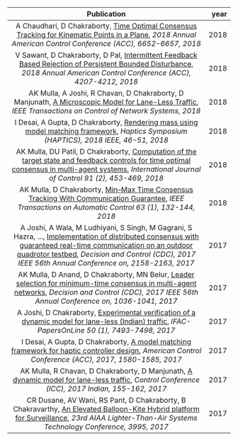 |Publication | year
|:-------------:|------:|
|A Chaudhari, D Chakraborty, [Time Optimal Consensus Tracking for Kinematic Points in a Plane](https://scholar.google.co.in/citations?view_op=view_citation&hl=en&oe=ASCII&user=j_oVo0gAAAAJ&sortby=pubdate&citation_for_view=j_oVo0gAAAAJ:3s1wT3WcHBgC), *2018 Annual American Control Conference (ACC), 6652-6657, 2018* |2018|
|V Sawant, D Chakraborty, D Pal, [Intermittent Feedback Based Rejection of Persistent Bounded Disturbance](https://scholar.google.co.in/citations?view_op=view_citation&hl=en&oe=ASCII&user=j_oVo0gAAAAJ&sortby=pubdate&citation_for_view=j_oVo0gAAAAJ:ldfaerwXgEUC), *2018 Annual American Control Conference (ACC), 4207-4212, 2018* |2018|
|AK Mulla, A Joshi, R Chavan, D Chakraborty, D Manjunath, [A Microscopic Model for Lane-Less Traffic](https://scholar.google.co.in/citations?view_op=view_citation&hl=en&oe=ASCII&user=j_oVo0gAAAAJ&sortby=pubdate&citation_for_view=j_oVo0gAAAAJ:2P1L_qKh6hAC), *IEEE Transactions on Control of Network Systems, 2018* |2018|
|I Desai, A Gupta, D Chakraborty, [Rendering mass using model matching framework](https://scholar.google.co.in/citations?view_op=view_citation&hl=en&oe=ASCII&user=j_oVo0gAAAAJ&sortby=pubdate&citation_for_view=j_oVo0gAAAAJ:70eg2SAEIzsC), *Haptics Symposium (HAPTICS), 2018 IEEE, 46-51, 2018* |2018|
|AK Mulla, DU Patil, D Chakraborty, [Computation of the target state and feedback controls for time optimal consensus in multi-agent systems](https://scholar.google.co.in/citations?view_op=view_citation&hl=en&oe=ASCII&user=j_oVo0gAAAAJ&sortby=pubdate&citation_for_view=j_oVo0gAAAAJ:iH-uZ7U-co4C), *International Journal of Control 91 (2), 453-469, 2018* |2018|
|AK Mulla, D Chakraborty, [Min–Max Time Consensus Tracking With Communication Guarantee](https://scholar.google.co.in/citations?view_op=view_citation&hl=en&oe=ASCII&user=j_oVo0gAAAAJ&sortby=pubdate&citation_for_view=j_oVo0gAAAAJ:isC4tDSrTZIC), *IEEE Transactions on Automatic Control 63 (1), 132-144, 2018* |2018|
|A Joshi, A Wala, M Ludhiyani, S Singh, M Gagrani, S Hazra, ..., [Implementation of distributed consensus with guaranteed real-time communication on an outdoor quadrotor testbed](https://scholar.google.co.in/citations?view_op=view_citation&hl=en&oe=ASCII&user=j_oVo0gAAAAJ&sortby=pubdate&citation_for_view=j_oVo0gAAAAJ:BqipwSGYUEgC), *Decision and Control (CDC), 2017 IEEE 56th Annual Conference on, 2158-2163, 2017* |2017|
|AK Mulla, D Anand, D Chakraborty, MN Belur, [Leader selection for minimum-time consensus in multi-agent networks](https://scholar.google.co.in/citations?view_op=view_citation&hl=en&oe=ASCII&user=j_oVo0gAAAAJ&sortby=pubdate&citation_for_view=j_oVo0gAAAAJ:YFjsv_pBGBYC), *Decision and Control (CDC), 2017 IEEE 56th Annual Conference on, 1036-1041, 2017* |2017|
|A Joshi, D Chakraborty, [Experimental verification of a dynamic model for lane-less (Indian) traffic](https://scholar.google.co.in/citations?view_op=view_citation&hl=en&oe=ASCII&user=j_oVo0gAAAAJ&sortby=pubdate&citation_for_view=j_oVo0gAAAAJ:JV2RwH3_ST0C), *IFAC-PapersOnLine 50 (1), 7493-7498, 2017* |2017|
|I Desai, A Gupta, D Chakraborty, [A model matching framework for haptic controller design](https://scholar.google.co.in/citations?view_op=view_citation&hl=en&oe=ASCII&user=j_oVo0gAAAAJ&sortby=pubdate&citation_for_view=j_oVo0gAAAAJ:k_IJM867U9cC), *American Control Conference (ACC), 2017, 1580-1585, 2017* |2017|
|AK Mulla, R Chavan, D Chakraborty, D Manjunath, [A dynamic model for lane-less traffic](https://scholar.google.co.in/citations?view_op=view_citation&hl=en&oe=ASCII&user=j_oVo0gAAAAJ&sortby=pubdate&citation_for_view=j_oVo0gAAAAJ:bEWYMUwI8FkC), *Control Conference (ICC), 2017 Indian, 155-162, 2017* |2017|
|CR Dusane, AV Wani, RS Pant, D Chakraborty, B Chakravarthy, [An Elevated Balloon-Kite Hybrid platform for Surveillance](https://scholar.google.co.in/citations?view_op=view_citation&hl=en&oe=ASCII&user=j_oVo0gAAAAJ&sortby=pubdate&citation_for_view=j_oVo0gAAAAJ:TFP_iSt0sucC), *23rd AIAA Lighter-Than-Air Systems Technology Conference, 3995, 2017* |2017|
